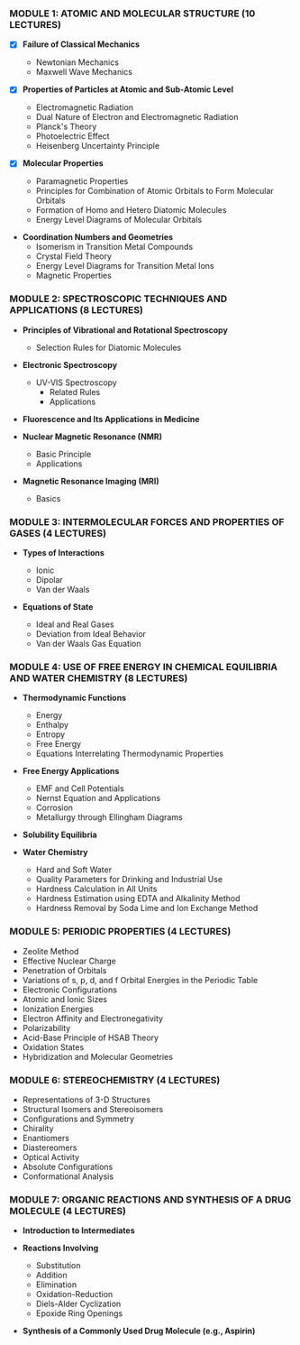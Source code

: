 

### **MODULE 1: ATOMIC AND MOLECULAR STRUCTURE (10 LECTURES)**

- [x] **Failure of Classical Mechanics**
  - Newtonian Mechanics
  - Maxwell Wave Mechanics

- [x] **Properties of Particles at Atomic and Sub-Atomic Level**
  - Electromagnetic Radiation
  - Dual Nature of Electron and Electromagnetic Radiation
  - Planck's Theory
  - Photoelectric Effect
  - Heisenberg Uncertainty Principle

- [x] **Molecular Properties**
  - Paramagnetic Properties
  - Principles for Combination of Atomic Orbitals to Form Molecular Orbitals
  - Formation of Homo and Hetero Diatomic Molecules
  - Energy Level Diagrams of Molecular Orbitals

- **Coordination Numbers and Geometries**
  - Isomerism in Transition Metal Compounds
  - Crystal Field Theory
  - Energy Level Diagrams for Transition Metal Ions
  - Magnetic Properties

### **MODULE 2: SPECTROSCOPIC TECHNIQUES AND APPLICATIONS (8 LECTURES)**

- **Principles of Vibrational and Rotational Spectroscopy**
  - Selection Rules for Diatomic Molecules

- **Electronic Spectroscopy**
  - UV-VIS Spectroscopy
    - Related Rules
    - Applications

- **Fluorescence and Its Applications in Medicine**

- **Nuclear Magnetic Resonance (NMR)**
  - Basic Principle
  - Applications

- **Magnetic Resonance Imaging (MRI)**
  - Basics

### **MODULE 3: INTERMOLECULAR FORCES AND PROPERTIES OF GASES (4 LECTURES)**

- **Types of Interactions**
  - Ionic
  - Dipolar
  - Van der Waals

- **Equations of State**
  - Ideal and Real Gases
  - Deviation from Ideal Behavior
  - Van der Waals Gas Equation

### **MODULE 4: USE OF FREE ENERGY IN CHEMICAL EQUILIBRIA AND WATER CHEMISTRY (8 LECTURES)**

- **Thermodynamic Functions**
  - Energy
  - Enthalpy
  - Entropy
  - Free Energy
  - Equations Interrelating Thermodynamic Properties

- **Free Energy Applications**
  - EMF and Cell Potentials
  - Nernst Equation and Applications
  - Corrosion
  - Metallurgy through Ellingham Diagrams

- **Solubility Equilibria**

- **Water Chemistry**
  - Hard and Soft Water
  - Quality Parameters for Drinking and Industrial Use
  - Hardness Calculation in All Units
  - Hardness Estimation using EDTA and Alkalinity Method
  - Hardness Removal by Soda Lime and Ion Exchange Method

### **MODULE 5: PERIODIC PROPERTIES (4 LECTURES)**

- Zeolite Method
- Effective Nuclear Charge
- Penetration of Orbitals
- Variations of s, p, d, and f Orbital Energies in the Periodic Table
- Electronic Configurations
- Atomic and Ionic Sizes
- Ionization Energies
- Electron Affinity and Electronegativity
- Polarizability
- Acid-Base Principle of HSAB Theory
- Oxidation States
- Hybridization and Molecular Geometries

### **MODULE 6: STEREOCHEMISTRY (4 LECTURES)**

- Representations of 3-D Structures
- Structural Isomers and Stereoisomers
- Configurations and Symmetry
- Chirality
- Enantiomers
- Diastereomers
- Optical Activity
- Absolute Configurations
- Conformational Analysis

### **MODULE 7: ORGANIC REACTIONS AND SYNTHESIS OF A DRUG MOLECULE (4 LECTURES)**

- **Introduction to Intermediates**

- **Reactions Involving**
  - Substitution
  - Addition
  - Elimination
  - Oxidation-Reduction
  - Diels-Alder Cyclization
  - Epoxide Ring Openings

- **Synthesis of a Commonly Used Drug Molecule (e.g., Aspirin)**

